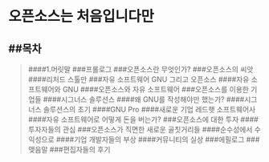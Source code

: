 오픈소스는 처음입니다만
======================
##목차
----

>####1.머릿말
###프롤로그
###오픈소스란 무엇인가?
###오픈소스의 씨앗
>####리처드 스톨만
###자유 소프트웨어 GNU 그리고 오픈소스
>####자유 소프트웨어와 GNU
>####오픈소스와 자유 소프트웨어
###오픈소스를 이용한 기업들
>####시그너스 솔루션스
>####왜 GNU를 작성해야만 했는가?
>####시그너스 솔루션스의 초기
>####GNU Pro
>####새로운 기업 레드햇 소프트웨어사
>####자유 소프트웨어로 어떻게 돈을 버는가?
###오픈소스에 대한 투자
>####투자자들의 관심
###오픈소스가 직면한 새로운 골칫거리들
>####순수성에서 수익성으로
>####기업 개발자들의 부상
>####커뮤니티의 실상
###에필로그
###맺음말
###편집자들의 후기
